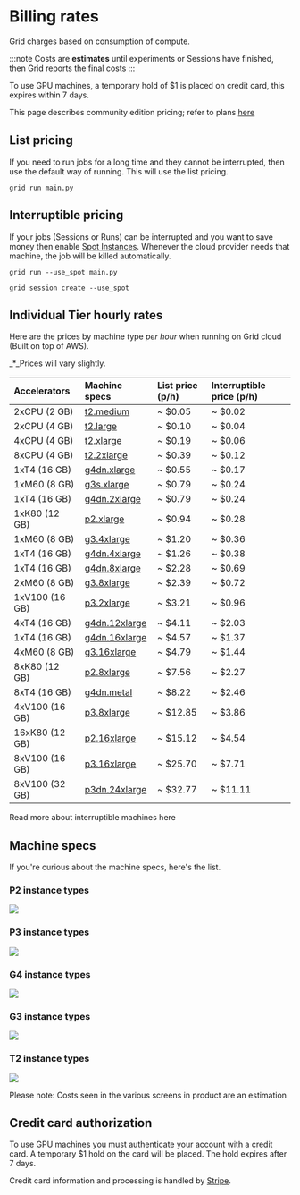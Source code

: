 # Billing rates

Grid charges based on consumption of compute.

:::note
Costs are **estimates** until experiments or Sessions have finished, then Grid reports the final costs
:::

To use GPU machines, a temporary hold of $1 is placed on credit card, this expires within 7 days.

This page describes community edition pricing; refer to plans [here](https://www.grid.ai/pricing/)

## List pricing

If you need to run jobs for a long time and they cannot be interrupted, then use the default way of running. This will use the list pricing.

```text
grid run main.py
```

## Interruptible pricing

If your jobs (Sessions or Runs) can be interrupted and you want to save money then enable [Spot Instances](https://docs.grid.ai/features/runs/interruptible-machines#interruptible-machines). Whenever the cloud provider needs that machine, the job will be killed automatically.

```text
grid run --use_spot main.py
```

```grid session create --use_spot```

## Individual Tier hourly rates

Here are the prices by machine type _per hour_ when running on Grid cloud \(Built on top of AWS\).

\_\*\_Prices will vary slightly.

| Accelerators | Machine specs | List  price \(p/h\) | Interruptible  price \(p/h\) |
| :--- | :--- | :--- | :--- |
| 2xCPU \(2 GB\) | [t2.medium](https://aws.amazon.com/blogs/aws/new-t2-xlarge-and-t2-2xlarge-instances/) | ~ $0.05 | ~ $0.02 |
| 2xCPU \(4 GB\) | [t2.large](https://aws.amazon.com/blogs/aws/new-t2-xlarge-and-t2-2xlarge-instances/) | ~ $0.10 | ~ $0.04 |
| 4xCPU \(4 GB\) | [t2.xlarge](https://aws.amazon.com/blogs/aws/new-t2-xlarge-and-t2-2xlarge-instances/) | ~ $0.19 | ~ $0.06 |
| 8xCPU \(4 GB\) | [t2.2xlarge](https://aws.amazon.com/blogs/aws/new-t2-xlarge-and-t2-2xlarge-instances/) | ~ $0.39 | ~ $0.12 |
| 1xT4 \(16 GB\) | [g4dn.xlarge](https://aws.amazon.com/ec2/instance-types/g4/) | ~ $0.55 | ~ $0.17 |
| 1xM60 \(8 GB\) | [g3s.xlarge](https://aws.amazon.com/ec2/instance-types/g3/) | ~ $0.79 | ~ $0.24 |
| 1xT4 \(16 GB\) | [g4dn.2xlarge](https://aws.amazon.com/ec2/instance-types/g4/) | ~ $0.79 | ~ $0.24 |
| 1xK80 \(12 GB\) | [p2.xlarge](https://aws.amazon.com/ec2/instance-types/p2/) | ~ $0.94 | ~ $0.28 |
| 1xM60 \(8 GB\) | [g3.4xlarge](https://aws.amazon.com/ec2/instance-types/g3/) | ~ $1.20 | ~ $0.36 |
| 1xT4 \(16 GB\) | [g4dn.4xlarge](https://aws.amazon.com/ec2/instance-types/g4/) | ~ $1.26 | ~ $0.38 |
| 1xT4 \(16 GB\) | [g4dn.8xlarge](https://aws.amazon.com/ec2/instance-types/g4/) | ~ $2.28 | ~ $0.69 |
| 2xM60 \(8 GB\) | [g3.8xlarge](https://aws.amazon.com/ec2/instance-types/g3/) | ~ $2.39 | ~ $0.72 |
| 1xV100 \(16 GB\) | [p3.2xlarge](https://aws.amazon.com/ec2/instance-types/p3/) | ~ $3.21 | ~ $0.96 |
| 4xT4 \(16 GB\) | [g4dn.12xlarge](https://aws.amazon.com/ec2/instance-types/g4/) | ~ $4.11 | ~ $2.03 |
| 1xT4 \(16 GB\) | [g4dn.16xlarge](https://aws.amazon.com/ec2/instance-types/g4/) | ~ $4.57 | ~ $1.37 |
| 4xM60 \(8 GB\) | [g3.16xlarge](https://aws.amazon.com/ec2/instance-types/g3/) | ~ $4.79 | ~ $1.44 |
| 8xK80 \(12 GB\) | [p2.8xlarge](https://aws.amazon.com/ec2/instance-types/p2/) | ~ $7.56 | ~ $2.27 |
| 8xT4 \(16 GB\) | [g4dn.metal](https://aws.amazon.com/ec2/instance-types/g4/) | ~ $8.22 | ~ $2.46 |
| 4xV100 \(16 GB\) | [p3.8xlarge](https://aws.amazon.com/ec2/instance-types/p3/) | ~ $12.85 | ~ $3.86 |
| 16xK80 \(12 GB\) | [p2.16xlarge](https://aws.amazon.com/ec2/instance-types/p2/) | ~ $15.12 | ~ $4.54 |
| 8xV100 \(16 GB\) | [p3.16xlarge](https://aws.amazon.com/ec2/instance-types/p3/) | ~ $25.70 | ~ $7.71 |
| 8xV100 \(32 GB\) | [p3dn.24xlarge](https://aws.amazon.com/ec2/instance-types/p3/) | ~ $32.77 | ~ $11.11 |

Read more about interruptible machines here

[ ](../../features/runs/interruptible-machines.md)

## Machine specs

If you're curious about the machine specs, here's the list.

### P2 instance types

![](/images/platform/p2-instance-types.png)

### P3 instance types

![](/images/platform/p3-instance-types.png)

### G4 instance types

![](/images/platform/g4-instance-types.png)

### G3 instance types

![](/images/platform/g3-instance-types.png)

### T2 instance types

![](/images/platform/t2-instance-types.png)

Please note: Costs seen in the various screens in product are an estimation

## **Credit card authorization**

To use GPU machines you must authenticate your account with a credit card. A temporary $1 hold on the card will be placed. The hold expires after 7 days.

Credit card information and processing is handled by [Stripe](https://stripe.com/).

